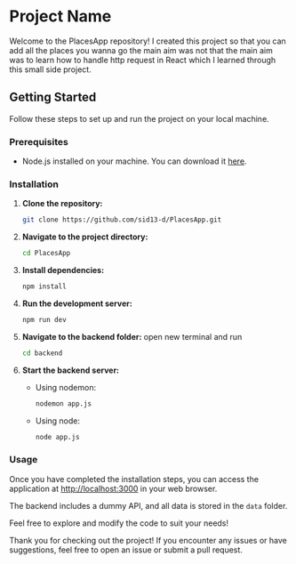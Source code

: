 # Project Name

Welcome to the PlacesApp repository! I created this project so that you can add all the places you wanna go the main aim was not that
the main aim was to learn how to handle http request in React which I learned through this small side project.

## Getting Started

Follow these steps to set up and run the project on your local machine.

### Prerequisites

- Node.js installed on your machine. You can download it [here](https://nodejs.org/).

### Installation

1. **Clone the repository:**
    ```bash
    git clone https://github.com/sid13-d/PlacesApp.git
    ```

2. **Navigate to the project directory:**
    ```bash
    cd PlacesApp
    ```

3. **Install dependencies:**
    ```bash
    npm install
    ```

4. **Run the development server:**
    ```bash
    npm run dev
    ```

5. **Navigate to the backend folder:**
    open new terminal and run
    ```bash
    cd backend
    ```

6. **Start the backend server:**
    - Using nodemon:
        ```bash
        nodemon app.js
        ```
    - Using node:
        ```bash
        node app.js
        ```

### Usage

Once you have completed the installation steps, you can access the application at [http://localhost:3000](http://localhost:3000) in your web browser.

The backend includes a dummy API, and all data is stored in the `data` folder.

Feel free to explore and modify the code to suit your needs!



Thank you for checking out the project! If you encounter any issues or have suggestions, feel free to open an issue or submit a pull request.
